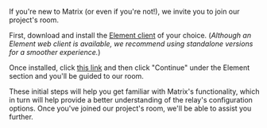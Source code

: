 If you're new to Matrix (or even if you're not!), we invite you to join our project's room.

First, download and install the [Element client](https://element.io/download) of your choice.
(_Although an Element web client is available, we recommend using standalone versions for a smoother experience._)

Once installed, click [this link](https://matrix.to/#/#mmrelay:matrix.org) and then click "Continue" under the Element section and you'll be guided to our room.

These initial steps will help you get familiar with Matrix's functionality, which in turn will help provide a better understanding of the relay's configuration options. Once you've joined our project's room, we'll be able to assist you further.